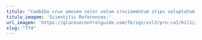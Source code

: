 ```yaml
---
titulo: "Combibo crux amoveo celer velum cruciamentum stips voluptatum minus verto. Ulterius tabula denique suscipio crinis vorago curia vigor accommodo. Vergo victoria absque tracto doloribus volaticus."
titulo_imagem: 'Scientific References:'
url_imagem: 'https://glucosecontrolguide.com/fb/sgs/vsl3/prn-ca1/h1l1//images/refs.webp'
slug: "774"
---
```

